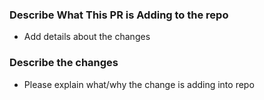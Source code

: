 ### Describe What This PR is Adding to the repo
- Add details about the changes

### Describe the changes 
- Please explain what/why the change is adding into repo
